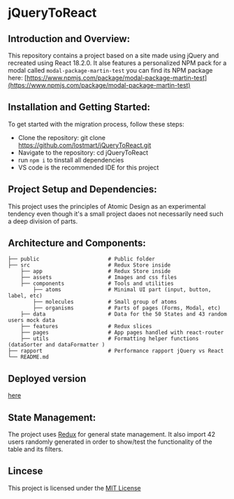 # jQueryToReact

## Introduction and Overview:

This repository contains a project based on a site made using jQuery and recreated using React 18.2.0.
It alse features a personalized NPM pack for a modal called `modal-package-martin-test` you can find its NPM package here: [https://www.npmjs.com/package/modal-package-martin-test](https://www.npmjs.com/package/modal-package-martin-test)

## Installation and Getting Started:

To get started with the migration process, follow these steps:

- Clone the repository: git clone https://github.com/lostmart/jQueryToReact.git
- Navigate to the repository: cd jQueryToReact
- run `npm i` to tinstall all dependencies
- VS code is the recommended IDE for this project

## Project Setup and Dependencies:

This project uses the principles of Atomic Design as an experimental tendency even though it's a small project daoes not necessarily need such a deep division of parts.

## Architecture and Components:

    ├── public                      # Public folder
    ├── src                         # Redux Store inside
        ├── app                     # Redux Store inside
        ├── assets                  # Images and css files
        ├── components              # Tools and utilities
            ├── atoms               # Minimal UI part (input, button, label, etc)
            ├── molecules           # Small group of atoms
            ├── organisms           # Parts of pages (Forms, Modal, etc)
        ├── data                    # Data for the 50 States and 43 random users mock data
        ├── features                # Redux slices
        ├── pages                   # App pages handled with react-router
        ├── utils                   # Formatting helper functions (dataSorter and dataFormatter )
    ├── rapport                     # Performance rapport jQuery vs React
    └── README.md

## Deployed version

[here](https://main--zesty-moonbeam-928dd0.netlify.app/)

## State Management:

The project uses [Redux](https://react-redux.js.org/) for general state management. It also import 42 users randomly generated in order to show/test the functionality of the table and its filters.

## Lincese

This project is licensed under the [MIT License](https://opensource.org/license/mit/)
